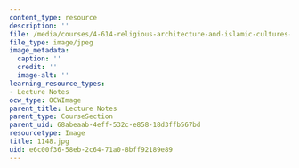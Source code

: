 ```yaml
---
content_type: resource
description: ''
file: /media/courses/4-614-religious-architecture-and-islamic-cultures-fall-2002/e6c00f3658eb2c6471a08bff92189e89_1148.jpg
file_type: image/jpeg
image_metadata:
  caption: ''
  credit: ''
  image-alt: ''
learning_resource_types:
- Lecture Notes
ocw_type: OCWImage
parent_title: Lecture Notes
parent_type: CourseSection
parent_uid: 68abeaab-4eff-532c-e858-18d3ffb567bd
resourcetype: Image
title: 1148.jpg
uid: e6c00f36-58eb-2c64-71a0-8bff92189e89
---
```

